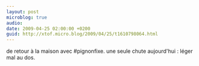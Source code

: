 ```yaml
---
layout: post
microblog: true
audio: 
date: 2009-04-25 02:00:00 +0200
guid: http://xtof.micro.blog/2009/04/25/t1610798064.html
---
```

de retour à la maison avec #pignonfixe. une seule chute aujourd'hui : léger mal au dos.
